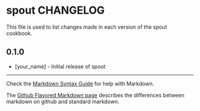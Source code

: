 spout CHANGELOG
===============

This file is used to list changes made in each version of the spout cookbook.

0.1.0
-----
- [your_name] - Initial release of spout

- - -
Check the [Markdown Syntax Guide](http://daringfireball.net/projects/markdown/syntax) for help with Markdown.

The [Github Flavored Markdown page](http://github.github.com/github-flavored-markdown/) describes the differences between markdown on github and standard markdown.

